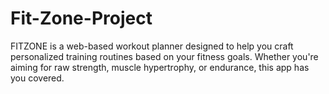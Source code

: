 # Fit-Zone-Project
FITZONE is a web-based workout planner designed to help you craft personalized training routines based on your fitness goals. Whether you're aiming for raw strength, muscle hypertrophy, or endurance, this app has you covered.
